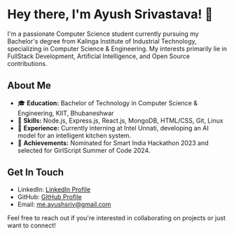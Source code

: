 # Hey there, I'm Ayush Srivastava! 👋

I'm a passionate Computer Science student currently pursuing my Bachelor's degree from Kalinga Institute of Industrial Technology, specializing in Computer Science & Engineering. My interests primarily lie in FullStack Development, Artificial Intelligence, and Open Source contributions.

## About Me

- 🎓 **Education:** Bachelor of Technology in Computer Science & Engineering, KIIT, Bhubaneshwar
- 🌟 **Skills:** Node.js, Express.js, React.js, MongoDB, HTML/CSS, Git, Linux
- 💼 **Experience:** Currently interning at Intel Unnati, developing an AI model for an intelligent kitchen system.
- 🚀 **Achievements:** Nominated for Smart India Hackathon 2023 and selected for GirlScript Summer of Code 2024.

## Get In Touch

- LinkedIn: [LinkedIn Profile](https://www.linkedin.com/in/meayushsriv)
- GitHub: [GitHub Profile](https://github.com/meayushsriv)
- Email: me.ayushsriv@gmail.com

Feel free to reach out if you're interested in collaborating on projects or just want to connect!
